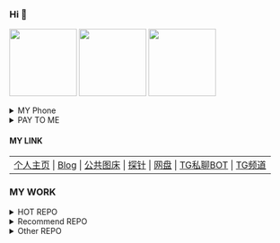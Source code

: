 ### Hi 👋
<a href="https://github.com/BlueSkyXN"><img src="https://ae01.alicdn.com/kf/U86be0ebc85004924a57b3f81c8091f51Y.jpg" height=120 /></a>
<a href="https://github.com/BlueSkyXN"><img src="https://github-readme-stats.vercel.app/api?username=BlueSkyXN&show_icons=true&count_private=true&title_color=006400&text_color=000080&bg_color=30,00FFFF,40E0D0,00CED1" height=120 /></a>
<a href="https://github.com/BlueSkyXN"><img src="https://github-readme-stats.vercel.app/api/top-langs/?username=BlueSkyXN&title_color=006400&text_color=000080&layout=compact&bg_color=30,00FFFF,40E0D0,00CED1" height=120 /></a>

<details><summary>MY Phone</summary>
+1 (760) 991-0564</details>
<details><summary>PAY TO ME</summary>
<a href="https://ae01.alicdn.com/kf/U34b81aef6f9d4deb8b864fcc45bad02aH.jpg"><img src="https://p.pstatp.com/origin/pgc-image/3bab32fd6ace456cae5748a24958bc44" height=40 /></a>
<a href="https://ae01.alicdn.com/kf/U34b81aef6f9d4deb8b864fcc45bad02aH.jpg"><img src="https://p.pstatp.com/origin/pgc-image/8c20140dacc540ef803ad7df5b565d6a" height=40 /></a>

Skrill: bluesky@000714.xyz
 
Cash APP(By Square): $BlueSkyXN
<a href="https://p.pstatp.com/origin/pgc-image/e84284f2ed56491b954dab514d6e6550"><img src="https://p.pstatp.com/origin/pgc-image/fd10a7eb31ce4456ac11639f6a969467" height=40 /></a>
  
  
麻瓜宝：SC4MLFMJ

火币USDT-TRC20：TXW4muQBH7aTP45vNb7ByrbmJ8r6FF2TLX

币安USDT-TRC20：THgokmSAh3h2WfhVP7WrQyHBMA12eCZbo9

欧易USDT-TRC20：TTN68nZeaYcd7SCTPz7gxnjAqqmuuRPu4z

XMR：49c5wkbcbKVj2NFh1BEWW8er2wbQpuqvpHxjnZj9o9u9hpXPKKNdUWJUBoE3n7jYjpT81dLsuhUWkLmchaWPJ2zK7dLK14R
</details>

#### MY LINK
<table><tr><td><a href="https://000714.xyz">个人主页</a> |
<a href="https://www.blueskyxn.com">Blog</a> |
<a href="https://img.blueskyxn.com">公共图床</a> |
<a href="https://status.blueskyxn.com">探针</a> |
<a href="https://www.blueskyxn.com/202102/4142.html">网盘</a> |
<a href="https://t.me/BlueSkyXN_PM_bot">TG私聊BOT</a> |
<a href="https://t.me/blueskyxnblog">TG频道</a></td></tr></table>

### MY WORK
<details><summary>HOT REPO</summary>
  
<a href="https://github.com/BlueSkyXN/AdGuardHomeRules">AdGuardHomeRules</a> AdguardHome百万规则项目

<a href="https://github.com/BlueSkyXN/SKY-BOX">SKY-BOX</a> 用于CentOS系统的多功能工具箱

<a href="https://github.com/BlueSkyXN/CFIP">CFIP</a> CloudFlare IP 测速

<a href="https://github.com/BlueSkyXN/KIENG-FigureBed">KIENG-FigureBed</a> KIENG开源图床前端面板

<a href="https://github.com/BlueSkyXN/DNS-AUTO-Switch">DNS-AUTO-Switch</a> 自动检测服务器故障并自动使用API修改并切换DNS解析

<a href="https://github.com/BlueSkyXN/lovespeed">lovespeed</a> 服务器定时自动测速并推送结果的脚本
  
<a href="https://github.com/BlueSkyXN/TencentCloud-Order">TencentCloud-Order</a> 腾讯云产品-自定义参数购买一键单页

</details>

<details><summary>Recommend REPO</summary>
  
<a href="https://github.com/BlueSkyXN/ChangeSource">ChangeSource</a> 为LInux系统一键更换软件源的一键脚本和其他替换源/备用镜像的常用脚本

<a href="https://github.com/BlueSkyXN/ip-to-img">ip-to-img</a> 动态生成包含IP等信息的状态图

<a href="https://github.com/BlueSkyXN/Cloudflare-Custom-Pages">Cloudflare-Custom-Pages</a> 美观的Cloudflare提示页

<a href="https://github.com/BlueSkyXN/RandomIMGAPI">RandomIMGAPI</a> 极简的动态随机图API

<a href="https://github.com/BlueSkyXN/ScannerReport">ScannerReport</a> 垃圾IP记录，垃圾ASN列表，CF防火墙规则，宝塔防火墙规则等
  
<a href="https://github.com/FZU-CS-BlueSkyXN/Logisim-FZU-CS">Logisim-FZU-CS</a>Logisim 系统综合实验
  
<a href="https://github.com/BlueSkyXN/Dual-Stack-WARP">Dual-Stack-WARP</a>基于 Docker容器 的WARP 双栈出网
 
<a href="https://github.com/BlueSkyXN/Yum-Git">Yum-Git</a> CentOS（YUM系列） 一键脚本：自动编译安装/更新 GIT软件包

</details>

<details><summary>Other REPO</summary>
 
<a href="https://github.com/BlueSkyXN/Route-trace">Route-trace</a> Linux 回程路由追踪检测智能一键脚本
  
<a href="https://github.com/BlueSkyXN/GitHub-FigureBed">Route-trace</a> 基于Github和Jsdelivr的自建图床
  

</details>


